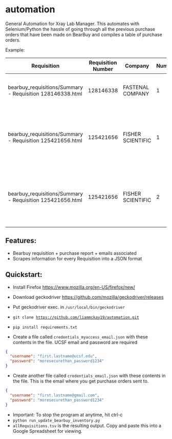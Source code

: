 # automation
 General Automation for Xray Lab Manager. This automates with Selenium/Python the hassle of going through all the previous purchase orders that have been made on BearBuy and compiles a table of purchase orders.
 
 Example:

| Requisition                                               | Requisition Number | Company           | Number | Item Description                                                                                                                                            | Catalog Number | Size / Packaging | Unit Price | Quantity | Ext. Price | Date Complete      | Purchase Order |
|-----------------------------------------------------------|--------------------|-------------------|--------|-------------------------------------------------------------------------------------------------------------------------------------------------------------|----------------|------------------|------------|----------|------------|--------------------|----------------|
| bearbuy_requisitions/Summary - Requisition 128146338.html | 128146338          | FASTENAL COMPANY  | 1      | Air / Water Hose - 1/4"IDx29/64"OD Clear H285 250PSI Low Pressure Hose(50'PricedPerFt)                                                                      | 0447021        | EA               | 0.7606     | 35/EA    | 26.62      | 1/16/2020 5:25 PM  | B001821448     |
| bearbuy_requisitions/Summary - Requisition 125421656.html | 125421656          | FISHER SCIENTIFIC | 1      | Accessory for PIPETMAN Complete Pipetting System- Reagent Reservoirs Polystyrene White, Use With: Pipetteman complete pipetting system 50mL, F267670 10/PK  | F267670G       | PK               | 180.23     | 1/PK     | 180.23     | 11/4/2019 11:53 AM | B001774860     |
| bearbuy_requisitions/Summary - Requisition 125421656.html | 125421656          | FISHER SCIENTIFIC | 2      | Accessory for PIPETMAN Complete Pipetting System- Reagent Reservoirs Polystyrene White, Use With: Pipetteman complete pipetting system 25mL, F267660 100/PK | F267660G       | PK               | 133.00     | 1/PK     | 133.00     | 11/4/2019 11:53 AM | B001774860     |

## Features:

- Bearbuy requisition + purchase report + emails associated
- Scrapes information for every Requisition into a JSON format


## Quickstart:

- Install Firefox https://www.mozilla.org/en-US/firefox/new/

- Download geckodriver https://github.com/mozilla/geckodriver/releases
- Put geckodriver exec. in <code>/usr/local/bin/geckodriver</code>
- <code>git clone https://github.com/liammckay19/automation.git </code>
- <code>pip install requirements.txt</code>
- Create a file called <code>credentials_myaccess_email.json</code> with these contents in the file. UCSF email and password are required

```json
{
  "username": "first.lastname@ucsf.edu",
  "password": "moresecurethan_password1234"
}
```


- Create another file called <code>credentials_email.json</code> with these contents in the file. This is the email where you get purchase orders sent to.
```json
{
  "username": "first.lastname@gmail.com",
  "password": "moresecurethan_password1234"
}
```

- Important: To stop the program at anytime, hit ctrl-c
- <code>python run_update_bearbuy_inventory.py</code>
- <code>allRequisitions.tsv</code> is the resulting output. Copy and paste this into a Google Spreadsheet for viewing. 